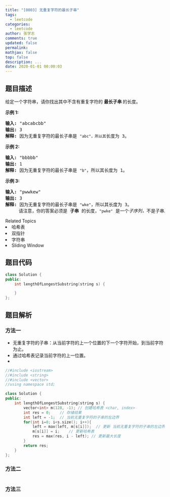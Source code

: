 ```yaml
---
title: "[0003] 无重复字符的最长子串"
tags:
  - leetcode
categories:
  - leetcode
author: 张学志
comments: true
updated: false
permalink:
mathjax: false
top: false
description: ...
date: 2020-01-01 00:00:03
---
```


## 题目描述

<p>给定一个字符串，请你找出其中不含有重复字符的&nbsp;<strong>最长子串&nbsp;</strong>的长度。</p>

<p><strong>示例&nbsp;1:</strong></p>

<pre><strong>输入: </strong>&quot;abcabcbb&quot;
<strong>输出: </strong>3 
<strong>解释:</strong> 因为无重复字符的最长子串是 <code>&quot;abc&quot;，所以其</code>长度为 3。
</pre>

<p><strong>示例 2:</strong></p>

<pre><strong>输入: </strong>&quot;bbbbb&quot;
<strong>输出: </strong>1
<strong>解释: </strong>因为无重复字符的最长子串是 <code>&quot;b&quot;</code>，所以其长度为 1。
</pre>

<p><strong>示例 3:</strong></p>

<pre><strong>输入: </strong>&quot;pwwkew&quot;
<strong>输出: </strong>3
<strong>解释: </strong>因为无重复字符的最长子串是&nbsp;<code>&quot;wke&quot;</code>，所以其长度为 3。
&nbsp;    请注意，你的答案必须是 <strong>子串 </strong>的长度，<code>&quot;pwke&quot;</code>&nbsp;是一个<em>子序列，</em>不是子串。
</pre>
<div><div>Related Topics</div><div><li>哈希表</li><li>双指针</li><li>字符串</li><li>Sliding Window</li></div></div>

## 题目代码

```cpp
class Solution {
public:
    int lengthOfLongestSubstring(string s) {

    }
};
```

## 题目解析

### 方法一

* 无重复字符的子串：从当前字符的上一个位置的下一个字符开始，到当前字符为止。
* 通过哈希表记录当前字符的上一位置。
* 

```cpp
//#include <iostream>
//#include <string>
//#include <vector>
//using namespace std;

class Solution {
public:
    int lengthOfLongestSubstring(string s) {
        vector<int> m(128, -1); // 创建哈希表 <char, index>
        int res = 0;    // 存储结果
        int left = -1;  // 当前无重复字符的子串的左边界
        for(int i=0; i<s.size(); i++){
            left = max(left, m[s[i]]);  // 更新 当前无重复字符的子串的左边界
            m[s[i]] = i;    // 更新哈希表
            res = max(res, i - left); // 更新最大长度
        }
        return res;
    }
};
```

### 方法二

```cpp

```

### 方法三

```cpp

```

